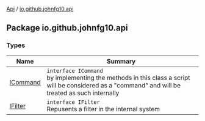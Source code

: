 [Api](../index.md) / [io.github.johnfg10.api](./index.md)

## Package io.github.johnfg10.api

### Types

| Name | Summary |
|---|---|
| [ICommand](-i-command/index.md) | `interface ICommand`<br>by implementing the methods in this class a script will be considered as a "command" and will be treated as such internally |
| [IFilter](-i-filter/index.md) | `interface IFilter`<br>Repusents a filter in the internal system |
